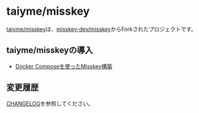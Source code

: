 # taiyme/misskey

[taiyme/misskey](https://github.com/taiyme/misskey)は、[misskey-dev/misskey](https://github.com/misskey-dev/misskey)からForkされたプロジェクトです。

## taiyme/misskeyの導入

- [Docker Composeを使ったMisskey構築](./docs/install-docker.md)

## 変更履歴

[CHANGELOG](./CHANGELOG.md)を参照してください。
